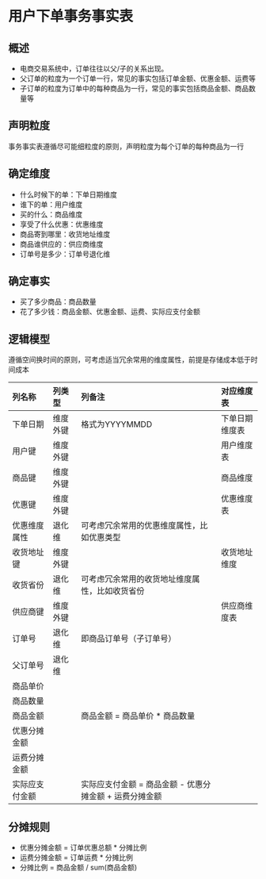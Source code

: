 <!--
 * @Author              : Uncle Bean
 * @Date                : 2020-05-09 13:52:14
 * @LastEditors         : Uncle Bean
 * @LastEditTime        : 2020-05-09 17:13:02
 * @FilePath            : \DW\数仓建模\模型设计\交易域\用户下单.md
 * @Description         : 
 -->

# 用户下单事务事实表

## 概述 

* 电商交易系统中，订单往往以父/子的关系出现。
* 父订单的粒度为一个订单一行，常见的事实包括订单金额、优惠金额、运费等
* 子订单的粒度为订单中的每种商品为一行，常见的事实包括商品金额、商品数量等

## 声明粒度

事务事实表遵循尽可能细粒度的原则，声明粒度为每个订单的每种商品为一行

## 确定维度

* 什么时候下的单：下单日期维度
* 谁下的单：用户维度
* 买的什么：商品维度
* 享受了什么优惠：优惠维度
* 商品寄到哪里：收货地址维度
* 商品谁供应的：供应商维度
* 订单号是多少：订单号退化维

## 确定事实

* 买了多少商品：商品数量
* 花了多少钱：商品金额、优惠金额、运费、实际应支付金额

## 逻辑模型

遵循空间换时间的原则，可考虑适当冗余常用的维度属性，前提是存储成本低于时间成本

|列名称|列类型|列备注|对应维度表|
|:-|:-|:-|:-|
|下单日期|维度外键|格式为YYYYMMDD|下单日期维度表|
|用户键|维度外键||用户维度表|
|商品键|维度外键||商品维度|
|优惠键|维度外键||优惠维度表|
|优惠维度属性|退化维|可考虑冗余常用的优惠维度属性，比如优惠类型|
|收货地址键|维度外键||收货地址维度|
|收货省份|退化维|可考虑冗余常用的收货地址维度属性，比如收货省份|
|供应商键|维度外键||供应商维度表|
|订单号|退化维|即商品订单号（子订单号）||
|父订单号|退化维|||
|商品单价||||
|商品数量||||
|商品金额||商品金额 = 商品单价 * 商品数量||
|优惠分摊金额||||
|运费分摊金额||||
|实际应支付金额||实际应支付金额 = 商品金额 - 优惠分摊金额 + 运费分摊金额||

## 分摊规则

* 优惠分摊金额 = 订单优惠总额 * 分摊比例
* 运费分摊金额 = 订单运费 * 分摊比例
* 分摊比例 = 商品金额 / sum(商品金额)